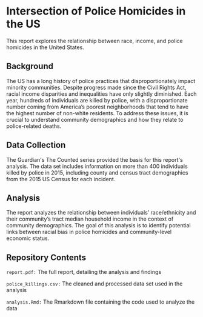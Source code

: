 # **Intersection of Police Homicides in the US**
This report explores the relationship between race, income, and police homicides in the United States.

## **Background**
The US has a long history of police practices that disproportionately impact minority communities. Despite progress made since the Civil Rights Act, racial income disparities and inequalities have only slightly diminished. Each year, hundreds of individuals are killed by police, with a disproportionate number coming from America’s poorest neighborhoods that tend to have the highest number of non-white residents. To address these issues, it is crucial to understand community demographics and how they relate to police-related deaths.

## **Data Collection**
The Guardian's The Counted series provided the basis for this report's analysis. The data set includes information on more than 400 individuals killed by police in 2015, including county and census tract demographics from the 2015 US Census for each incident.

## **Analysis**
The report analyzes the relationship between individuals’ race/ethnicity and their community’s tract median household income in the context of community demographics. The goal of this analysis is to identify potential links between racial bias in police homicides and community-level economic status.

## **Repository Contents**
`report.pdf:` The full report, detailing the analysis and findings

`police_killings.csv:` The cleaned and processed data set used in the analysis

`analysis.Rmd:` The Rmarkdown file containing the code used to analyze the data
